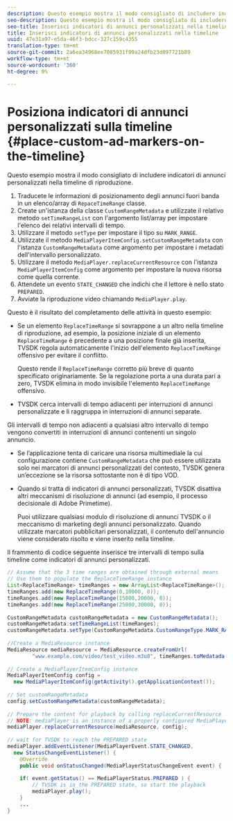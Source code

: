 ```yaml
---
description: Questo esempio mostra il modo consigliato di includere indicatori di annunci personalizzati nella timeline di riproduzione.
seo-description: Questo esempio mostra il modo consigliato di includere indicatori di annunci personalizzati nella timeline di riproduzione.
seo-title: Inserisci indicatori di annunci personalizzati nella timeline
title: Inserisci indicatori di annunci personalizzati nella timeline
uuid: 47e31a97-e5da-46f3-bdcc-327c159c4355
translation-type: tm+mt
source-git-commit: 2a6ea34968ee7085931f99a24dfb23d097721b89
workflow-type: tm+mt
source-wordcount: '360'
ht-degree: 0%

---
```



# Posiziona indicatori di annunci personalizzati sulla timeline {#place-custom-ad-markers-on-the-timeline}

Questo esempio mostra il modo consigliato di includere indicatori di annunci personalizzati nella timeline di riproduzione.

1. Traducete le informazioni di posizionamento degli annunci fuori banda in un elenco/array di `RepaceTimeRange` classe.
1. Create un&#39;istanza della classe `CustomRangeMetadata` e utilizzate il relativo metodo `setTimeRangeList` con l&#39;argomento list/array per impostare l&#39;elenco dei relativi intervalli di tempo.
1. Utilizzare il metodo `setType` per impostare il tipo su `MARK_RANGE`.
1. Utilizzate il metodo `MediaPlayerItemConfig.setCustomRangeMetadata` con l&#39;istanza `CustomRangeMetadata` come argomento per impostare i metadati dell&#39;intervallo personalizzato.
1. Utilizzare il metodo `MediaPlayer.replaceCurrentResource` con l&#39;istanza `MediaPlayerItemConfig` come argomento per impostare la nuova risorsa come quella corrente.
1. Attendete un evento `STATE_CHANGED` che indichi che il lettore è nello stato `PREPARED`.
1. Avviate la riproduzione video chiamando `MediaPlayer.play`.

Questo è il risultato del completamento delle attività in questo esempio:

* Se un elemento `ReplaceTimeRange` si sovrappone a un altro nella timeline di riproduzione, ad esempio, la posizione iniziale di un elemento `ReplaceTimeRange` è precedente a una posizione finale già inserita, TVSDK regola automaticamente l&#39;inizio dell&#39;elemento `ReplaceTimeRange` offensivo per evitare il conflitto.

   Questo rende il `ReplaceTimeRange` corretto più breve di quanto specificato originariamente. Se la regolazione porta a una durata pari a zero, TVSDK elimina in modo invisibile l&#39;elemento `ReplaceTimeRange` offensivo.

* TVSDK cerca intervalli di tempo adiacenti per interruzioni di annunci personalizzate e li raggruppa in interruzioni di annunci separate.

Gli intervalli di tempo non adiacenti a qualsiasi altro intervallo di tempo vengono convertiti in interruzioni di annunci contenenti un singolo annuncio.

* Se l’applicazione tenta di caricare una risorsa multimediale la cui configurazione contiene `CustomRangeMetadata` che può essere utilizzata solo nei marcatori di annunci personalizzati del contesto, TVSDK genera un’eccezione se la risorsa sottostante non è di tipo VOD.

* Quando si tratta di indicatori di annunci personalizzati, TVSDK disattiva altri meccanismi di risoluzione di annunci (ad esempio,  il processo decisionale di Adobe Primetime).

   Puoi utilizzare qualsiasi modulo di risoluzione di annunci TVSDK o il meccanismo di marketing degli annunci personalizzato. Quando utilizzate marcatori pubblicitari personalizzati, il contenuto dell&#39;annuncio viene considerato risolto e viene inserito nella timeline.

Il frammento di codice seguente inserisce tre intervalli di tempo sulla timeline come indicatori di annunci personalizzati.

```java
// Assume that the 3 time ranges are obtained through external means 
// Use them to populate the ReplaceTimeRange instance 
List<ReplaceTimeRange> timeRanges = new ArrayList<ReplaceTimeRange>(); 
timeRanges.add(new ReplaceTimeRange(0,10000, 0)); 
timeRanges.add(new ReplaceTimeRange(15000,20000, 0)); 
timeRanges.add(new ReplaceTimeRange(25000,30000, 0)); 
 
CustomRangeMetadata customRangeMetadata = new CustomRangeMetadata(); 
customRangeMetadata.setTimeRangeList(timeRanges); 
customRangeMetadata.setType(CustomRangeMetadata.CustomRangeType.MARK_RANGE); 
 
//Create a MediaResource instance 
MediaResource mediaResource = MediaResource.createFromUrl( 
        "www.example.com/video/test_video.m3u8", timeRanges.toMedatada(null)); 
 
// Create a MediaPlayerItemConfig instance 
MediaPlayerItemConfig config =  
  new MediaPlayerItemConfig(getActivity().getApplicationContext()); 
 
// Set customRangeMetadata 
config.setCustomRangeMetadata(customRangeMetadata); 
 
// Prepare the content for playback by calling replaceCurrentResource 
// NOTE: mediaPlayer is an instance of a properly configured MediaPlayer  
mediaPlayer.replaceCurrentResource(mediaResource, config); 
 
// wait for TVSDK to reach the PREPARED state 
mediaPlayer.addEventListener(MediaPlayerEvent.STATE_CHANGED,  
  new StatusChangeEventListener() { 
    @Override 
    public void onStatusChanged(MediaPlayerStatusChangeEvent event) { 
 
    if( event.getStatus() == MediaPlayerStatus.PREPARED ) { 
        // TVSDK is in the PREPARED state, so start the playback  
        mediaPlayer.play(); 
    } 
    ... 
}
```
